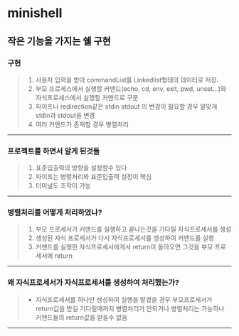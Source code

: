 # minishell
## 작은 기능을 가지는 쉘 구현
### 구현
> 1. 사용자 입력을 받아 commandList를 Linkedlist형태의 데이터로 저장.
> 2. 부모 프로세스에서 실행할 커맨드(echo, cd, env, exit, pwd, unset...)와 자식프로세스에서 실행할 커맨드로 구분
> 3. 파이프나 redirection같은 stdin stdout 의 변경이 필요할 경우 알맞게 stdin과 stdout을 변경
> 4. 여러 커맨드가 존재할 경우 병렬처리
----------------
### 프로젝트를 하면서 알게 된것들
> 1. 표준입출력의 방향을 설정할수 있다
> 2. 파이프는 병렬처리와 표준입출력 설정이 핵심
> 3. 터미널도 조작이 가능
-----------------
### 병렬처리를 어떻게 처리하였나?
> 1. 부모 프로세서가 커맨드를 실행하고 끝나는것을 기다릴 자식프로세서를 생성
> 2. 생성된 자식 프로세서가 다시 자식프로세서를 생성하여 커맨드를 실행
> 3. 커맨드를 실행한 자식프로세서에게서 return이 돌아오면 그것을 부모 프로세서에 return
-------------------
### 왜 자식프로세서가 자식프로세서를 생성하여 처리했는가?
> - 자식프로세서를 하나만 생성하여 실행을 맡겼을 경우 부모프로세서가 return값을 받길 기다릴때까지 병렬처리가 안되거나 병렬처리는 가능하나 커맨드들의 return값을 받을수 없음
----------------------
